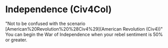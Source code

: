 # Independence (Civ4Col)

"Not to be confused with the scenario [American%20Revolution%20%28Civ4%29](American Revolution (Civ4))"
You can begin the War of Independence when your rebel sentiment is 50% or greater.